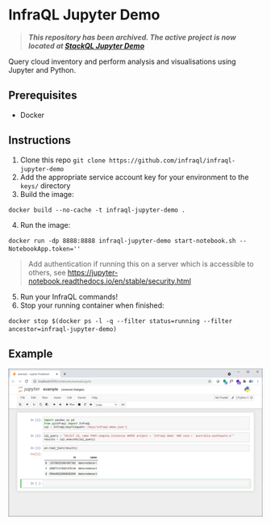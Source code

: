# InfraQL Jupyter Demo

> __*This repository has been archived.  The active project is now located at [StackQL Jupyter Demo](https://github.com/stackql/stackql-jupyter-demo)*__

Query cloud inventory and perform analysis and visualisations using Jupyter and Python.

## Prerequisites

- Docker

## Instructions

1. Clone this repo `git clone https://github.com/infraql/infraql-jupyter-demo`
2. Add the appropriate service account key for your environment to the `keys/` directory 
3. Build the image:
```shell
docker build --no-cache -t infraql-jupyter-demo .
```
4. Run the image:
```shell
docker run -dp 8888:8888 infraql-jupyter-demo start-notebook.sh --NotebookApp.token=''
```
> Add authentication if running this on a server which is accessible to others, see https://jupyter-notebook.readthedocs.io/en/stable/security.html
5. Run your InfraQL commands!
6. Stop your running container when finished:
```shell
docker stop $(docker ps -l -q --filter status=running --filter ancestor=infraql-jupyter-demo)
```

## Example

![Example Notebook](images/example-notebook.png)